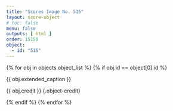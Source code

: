 ```yaml
---
title: "Scores Image No. 515"
layout: score-object
# toc: false
menu: false
outputs: [ html ]
order: 15150
object:
  - id: "515"
---
```


{% for obj in objects.object_list %}
{% if obj.id == object[0].id %}

{{ obj.extended_caption }}

{{ obj.credit }} {.object-credit}

{% endif %}
{% endfor %}
